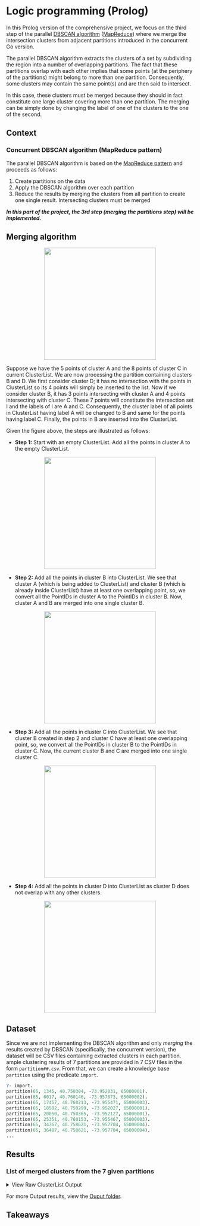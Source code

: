 # Logic programming (Prolog)
In this Prolog version of the comprehensive project, we focus on the third step of the parallel [DBSCAN algorithm](https://en.wikipedia.org/wiki/DBSCAN) ([MapReduce](https://en.wikipedia.org/wiki/MapReduce)) where we merge the intersection clusters from adjacent partitions introduced in the concurrent Go version.

The parallel DBSCAN algorithm extracts the clusters of a set by subdividing the region into a number of overlapping partitions. The fact that these partitions overlap with each other implies that some points (at the periphery of the partitions) might belong to more than one partition. Consequently, some clusters may contain the same point(s) and are then said to intersect.

In this case, these clusters must be merged because they should in fact constitute one large cluster covering more than one partition. The merging can be simply done by changing the label of one of the clusters to the one of the second.

## Context
### Concurrent DBSCAN algorithm (MapReduce pattern)
The parallel DBSCAN algorithm is based on the [MapReduce pattern](https://en.wikipedia.org/wiki/MapReduce) and proceeds as follows:
  1. Create partitions on the data
  2. Apply the DBSCAN algorithm over each partition
  3. Reduce the results by merging the clusters from all partition to create one single result. Intersecting clusters must be merged

***In this part of the project, the 3rd step (merging the partitions step) will be implemented.***

## Merging algorithm

<!-- The description can be illustrated as such: -->
<p align="center">
  <img height="300" src="https://user-images.githubusercontent.com/67518620/160705493-c8d73d4f-8227-4b17-b76a-1dc62ded5db7.png">
</p>

Suppose we have the 5 points of cluster A and the 8 points of cluster C in current ClusterList. We are now processing the partition containing clusters B and D. We first consider cluster D; it has no intersection with the points in ClusterList so its 4 points will simply be inserted to the list. Now if we consider cluster B, it has 3 points intersecting with cluster A and 4 points intersecting with cluster C. These 7 points will constitute the intersection set I and the labels of I are A and C. Consequently, the cluster label of all points in ClusterList having label A will be changed to B and same for the points having label C. Finally, the points in B are inserted into the ClusterList.

Given the figure above, the steps are illustrated as follows:

- **Step 1:** Start with an empty ClusterList. Add all the points in cluster A to the empty ClusterList.
<p align="center">
  <img height="300" src="https://user-images.githubusercontent.com/67518620/160706691-bd3eb780-ac38-4b12-bd24-1ba2bfcaa5ae.png">
</p>

- **Step 2:** Add all the points in cluster B into ClusterList. We see that cluster A (which is being added to ClusterList) and cluster B (which is already inside ClusterList) have at least one overlapping point, so, we convert all the PointIDs in cluster A to the PointIDs in cluster B. Now, cluster A and B are merged into one single cluster B.
<p align="center">
  <img height="300" src="https://user-images.githubusercontent.com/67518620/160706979-19de32a1-4ef8-457b-ab64-3471c5759653.png">
</p>

- **Step 3:** Add all the points in cluster C into ClusterList. We see that cluster B created in step 2 and cluster C have at least one overlapping point, so, we convert all the PointIDs in cluster B to the PointIDs in cluster C. Now, the current cluster B and C are merged into one single cluster C.
<p align="center">
  <img height="300" src="https://user-images.githubusercontent.com/67518620/160708169-9fcaa40d-595f-47ae-9a64-7d59ecbbdadf.png">
</p>

- **Step 4:** Add all the points in cluster D into ClusterList as cluster D does not overlap with any other clusters.
<p align="center">
  <img height="300" src="https://user-images.githubusercontent.com/67518620/160708279-5a3b2f1b-18e3-4c2c-ae7d-98733a5caa6a.png">
</p>


## Dataset
Since we are not implementing the DBSCAN algorithm and only *merging* the results created by DBSCAN (specifically, the concurrent version), the dataset will be CSV files containing extracted clusters in each partition. ample clustering results of 7 partitions are provided in 7 CSV files in the form `partition##.csv`. From that, we can create a knowledge base `partition` using the predicate `import`.

```prolog
?- import.
partition(65, 1345, 40.750304, -73.952031, 65000001).
partition(65, 6017, 40.760146, -73.957873, 65000002).
partition(65, 17457, 40.760213, -73.955471, 65000003).
partition(65, 18582, 40.750299, -73.952027, 65000001).
partition(65, 20050, 40.750365, -73.952127, 65000001).
partition(65, 25351, 40.760153, -73.955467, 65000003).
partition(65, 34767, 40.758621, -73.957704, 65000004).
partition(65, 36487, 40.758621, -73.957704, 65000004).
...
```

## Results
### List of merged clusters from the 7 given partitions
<!-- NOTE: HTML Scroll Box doesn't work in GitHub markdown so <details> and <summary> are used instead. -->

<!-- ===================================  DETAIL SEPARATOR  =================================== -->
<details>
  <summary>
    View Raw ClusterList Output
  </summary>
  
```
[[1345,40.750304,-73.952031,65000001],[6017,40.760146,-73.957873,65000002],[17457,40.760213,-73.955471,65000003],[18582,40.750299,-73.952027,65000001],[20050,40.750365,-73.952127,65000001],[25351,40.760153,-73.955467,65000003],[34767,40.758621,-73.957704,65000004],[36487,40.758621,-73.957704,65000004],[45516,40.760213,-73.955471,65000003],[47568,40.760213,-73.955471,65000003],[54926,40.758621,-73.957704,65000004],[62646,40.758621,-73.957704,65000004],[72026,40.760213,-73.955471,65000003],[81600,40.758623,-73.957706,65000004],[96975,40.760213,-73.955471,65000003],[98703,40.758621,-73.957704,65000004],[106539,40.750301,-73.951998,65000001],[110517,40.758621,-73.957704,65000004],[118199,40.76027,-73.958243,65000002],[120090,40.760213,-73.955471,65000003],[129867,40.760287,-73.958005,65000002],[132229,40.760195,-73.958036,65000002],[136126,40.759916,-73.958131,65000002],[138214,40.758623,-73.957706,65000004],[140763,40.750301,-73.951998,65000001],[146427,40.760243,-73.958027,65000002],[156573,40.760144,-73.958017,65000002],[164407,40.758621,-73.957704,65000004],[166384,40.758623,-73.957706,65000004],[166538,40.758623,-73.957706,65000004],[168525,40.760283,-73.958295,65000002],[173487,40.758623,-73.957706,65000004],[175085,40.760213,-73.955471,65000003],[189425,40.750329,-73.952151,65000001],[190220,40.760213,-73.955471,65000003],[193009,40.758621,-73.957704,65000004],[198847,40.760213,-73.955471,65000003],[201426,40.758621,-73.957704,65000004],[203222,40.758621,-73.957704,65000004],[211127,40.758623,-73.957706,65000004],[218717,40.760213,-73.955471,65000003],[224339,40.758621,-73.957704,65000004],[225855,40.760213,-73.955471,65000003],[228909,40.758621,-73.957704,65000004],[3245,40.74501,-73.949245,74000001],[3868,40.744845,-73.948922,74000001],[5894,40.744709,-73.946638,74000002],[6855,40.744919,-73.948974,74000001],[7030,40.749987,-73.94406,85000003],[8976,40.749987,-73.94406,85000003],[14169,40.744499,-73.948995,74000001],[15101,40.749987,-73.94406,85000003],[22106,40.74501,-73.949245,74000001],[33954,40.749987,-73.94406,85000003],[41303,40.74501,-73.949245,74000001],[42438,40.744647,-73.94681,74000002],[47427,40.744934,-73.948774,74000001],[50871,40.74493,-73.94889,74000001],[51019,40.744392,-73.948919,74000001],[52795,40.749987,-73.94406,85000003],[52913,40.744919,-73.948974,74000001],[53916,40.74502,-73.949245,74000001],[54925,40.745012,-73.949247,74000001],[55749,40.74471,-73.94883,74000001],[56191,40.749987,-73.94406,85000003],[62022,40.745012,-73.949247,74000001],[63398,40.749987,-73.94406,85000003],[63433,40.749987,-73.94406,85000003],[68620,40.744657,-73.946757,74000002],[77581,40.74501,-73.949245,74000001],[79259,40.744617,-73.94679,74000002],[84599,40.749987,-73.94406,85000003],[85661,40.744698,-73.948707,74000001],[85837,40.749987,-73.94406,85000003],[93113,40.74502,-73.949245,74000001],[99056,40.749987,-73.94406,85000003],[126318,40.74501,-73.949245,74000001],[126540,40.750168,-73.944085,85000003],[127428,40.749987,-73.94406,85000003],[128839,40.744617,-73.94679,74000002],[130509,40.749987,-73.94406,85000003],[131084,40.74468,-73.948955,74000001],[138689,40.749987,-73.94406,85000003],[144526,40.749987,-73.94406,85000003],[154470,40.745017,-73.949247,74000001],[164203,40.749987,-73.94406,85000003],[164610,40.745012,-73.949247,74000001],[165869,40.749987,-73.94406,85000003],[167109,40.744914,-73.94898,74000001],[169366,40.749987,-73.94406,85000003],[171917,40.745012,-73.949247,74000001],[172529,40.74501,-73.949245,74000001],[174373,40.744873,-73.948913,74000001],[184217,40.745061,-73.948786,74000001],[187138,40.744617,-73.94679,74000002],[188242,40.74501,-73.949245,74000001],[190356,40.744931,-73.948895,74000001],[191803,40.749987,-73.94406,85000003],[193214,40.74501,-73.949245,74000001],[196925,40.745012,-73.949247,74000001],[199960,40.749987,-73.94406,85000003],[202947,40.74501,-73.949245,74000001],[208234,40.749987,-73.94406,85000003],[211266,40.74502,-73.949245,74000001],[216901,40.745017,-73.949247,74000001],[219151,40.749987,-73.94406,85000003],[220761,40.749987,-73.94406,85000003],[224006,40.74501,-73.949245,74000001],[226877,40.749987,-73.94406,85000003],[230390,40.749987,-73.94406,85000003],[8459,40.7528,-73.950483,75000002],[31217,40.750393,-73.943973,85000003],[65507,40.752872,-73.950578,75000002],[79772,40.752711,-73.950531,75000002],[81778,40.752711,-73.950531,75000002],[81813,40.752531,-73.950412,75000002],[85053,40.752603,-73.950483,75000002],[119072,40.752603,-73.950483,75000002],[137428,40.752711,-73.950531,75000002],[144327,40.752711,-73.950531,75000002],[148011,40.752603,-73.950483,75000002],[156187,40.7528,-73.950483,75000002],[164742,40.7528,-73.950483,75000002],[174074,40.752711,-73.950531,75000002],[183447,40.752782,-73.950507,75000002],[186348,40.752711,-73.950531,75000002],[193756,40.752711,-73.950531,75000002],[15689,40.770193,-73.951154,76000001],[19607,40.770132,-73.951132,76000001],[19836,40.769738,-73.950683,76000001],[30997,40.769752,-73.951255,76000001],[33025,40.769979,-73.951293,76000001],[34887,40.769672,-73.950902,76000001],[39383,40.769594,-73.950861,76000001],[41652,40.769777,-73.950802,76000001],[47002,40.768872,-73.949765,76000002],[48864,40.76994,-73.950783,76000001],[55304,40.770248,-73.951275,76000001],[57133,40.769743,-73.950818,76000001],[58828,40.76398,-73.947577,76000004],[61559,40.768513,-73.949755,76000002],[66652,40.769501,-73.950909,76000001],[72371,40.768623,-73.949802,76000002],[74829,40.769528,-73.950827,76000001],[83314,40.767781,-73.949848,76000003],[87023,40.770149,-73.951269,76000001],[89864,40.770128,-73.9513,76000001],[91731,40.768828,-73.95007,76000002],[96095,40.767781,-73.949848,76000003],[100332,40.769641,-73.950809,76000001],[100771,40.76998,-73.951072,76000001],[106900,40.763972,-73.947502,76000004],[115914,40.769722,-73.950886,76000001],[116721,40.770279,-73.951199,76000001],[126088,40.769999,-73.951297,76000001],[134210,40.76994,-73.951277,76000001],[136493,40.77027,-73.9513,76000001],[137809,40.770157,-73.951283,76000001],[151260,40.768818,-73.950283,76000002],[159288,40.769972,-73.950673,76000001],[164215,40.769923,-73.950558,76000001],[166041,40.764107,-73.947575,76000004],[168512,40.769693,-73.950817,76000001],[169527,40.770132,-73.951132,76000001],[174919,40.770051,-73.951266,76000001],[176562,40.768468,-73.949447,76000002],[176760,40.770287,-73.951253,76000001],[177029,40.769732,-73.951202,76000001],[177712,40.768665,-73.949928,76000002],[177746,40.767703,-73.949894,76000003],[180258,40.768584,-73.949936,76000002],[184745,40.767781,-73.949848,76000003],[186953,40.768716,-73.949579,76000002],[188604,40.768502,-73.949802,76000002],[188678,40.770022,-73.951145,76000001],[201813,40.769858,-73.950787,76000001],[202540,40.764083,-73.947688,76000004],[202825,40.769745,-73.950935,76000001],[208551,40.767781,-73.949848,76000003],[210556,40.76863,-73.949765,76000002],[211135,40.77001,-73.951228,76000001],[213731,40.76428,-73.947617,76000004],[213748,40.769902,-73.951055,76000001],[217727,40.768427,-73.949547,76000002],[223021,40.769633,-73.950835,76000001],[226638,40.768735,-73.950092,76000002],[230722,40.769762,-73.950962,76000001],[20430,40.745162,-73.937342,84000003],[35805,40.749365,-73.94245,84000002],[65368,40.749365,-73.94245,84000002],[78338,40.745107,-73.937064,84000003],[83303,40.74513,-73.937215,84000003],[88067,40.749365,-73.94245,84000002],[102333,40.749657,-73.943125,84000004],[105666,40.745173,-73.936955,84000003],[137529,40.745042,-73.937038,84000003],[141580,40.749365,-73.94245,84000002],[142731,40.74957,-73.94288,84000004],[151622,40.749659,-73.943122,84000004],[159057,40.74513,-73.937402,84000003],[165627,40.749874,-73.943283,84000004],[173043,40.749659,-73.943122,84000004],[182196,40.749659,-73.943122,84000004],[183328,40.749365,-73.94245,84000002],[194038,40.749655,-73.943127,84000004],[203657,40.749853,-73.943472,84000004],[210436,40.749365,-73.94245,84000002],[224032,40.749657,-73.943125,84000004],[1311,40.75219,-73.938681,85000004],[3914,40.751392,-73.93988,85000001],[4993,40.751289,-73.940023,85000001],[5258,40.75418,-73.94214,85000002],[6314,40.751998,-73.93927,85000004],[7382,40.75411,-73.942377,85000002],[10188,40.750253,-73.938827,85000007],[14746,40.751418,-73.939917,85000001],[21758,40.750815,-73.940268,85000001],[24309,40.752429,-73.939027,85000004],[29394,40.758232,-73.937337,85000005],[31262,40.752862,-73.938563,85000004],[31340,40.758125,-73.937518,85000005],[34861,40.75261,-73.938698,85000004],[35259,40.750815,-73.940268,85000001],[35578,40.759826,-73.936991,86000001],[41710,40.75818,-73.937482,85000005],[41800,40.754008,-73.942542,85000002],[41911,40.750815,-73.940268,85000001],[42085,40.758183,-73.93758,85000005],[59542,40.758262,-73.937372,85000005],[59775,40.750815,-73.940268,85000001],[59837,40.758217,-73.937862,85000005],[63252,40.758128,-73.93753,85000005],[64641,40.752299,-73.938958,85000004],[64848,40.750815,-73.940268,85000001],[67875,40.758275,-73.937403,85000005],[68095,40.758148,-73.937478,85000005],[69715,40.751292,-73.940075,85000001],[71224,40.754122,-73.942244,85000002],[73531,40.754206,-73.942156,85000002],[74225,40.758112,-73.937528,85000005],[74834,40.759792,-73.936975,86000001],[75128,40.75261,-73.938698,85000004],[78159,40.750524,-73.93934,85000007],[80216,40.753975,-73.942527,85000002],[81135,40.751034,-73.940187,85000001],[82042,40.757922,-73.937453,85000005],[82499,40.751006,-73.940131,85000001],[83222,40.759875,-73.936926,86000001],[86994,40.754179,-73.942183,85000002],[91014,40.75816,-73.937568,85000005],[91835,40.752426,-73.93885,85000004],[93894,40.750909,-73.940572,85000001],[95883,40.754038,-73.942287,85000002],[96435,40.758235,-73.937485,85000005],[97234,40.758457,-73.93744,85000005],[98692,40.751313,-73.939944,85000001],[99541,40.754202,-73.942373,85000002],[100342,40.754235,-73.942097,85000002],[103572,40.758208,-73.9375,85000005],[107783,40.751278,-73.93992,85000001],[109869,40.754007,-73.942328,85000002],[110386,40.750535,-73.939829,85000007],[111927,40.754107,-73.94227,85000002],[112764,40.759808,-73.936956,86000001],[113022,40.750815,-73.940268,85000001],[113613,40.75261,-73.938698,85000004],[114302,40.750477,-73.939508,85000007],[118163,40.751108,-73.940117,85000001],[118428,40.759786,-73.936848,86000001],[118544,40.758168,-73.937817,85000005],[119657,40.758147,-73.93753,85000005],[119710,40.75109,-73.94023,85000001],[123723,40.750618,-73.939878,85000007],[124592,40.750815,-73.940268,85000001],[126602,40.758085,-73.937543,85000005],[126793,40.7582,-73.937397,85000005],[127842,40.754054,-73.942389,85000002],[130947,40.754128,-73.942364,85000002],[134345,40.750524,-73.939636,85000007],[137585,40.753972,-73.942498,85000002],[138202,40.752456,-73.938881,85000004],[139707,40.7512,-73.94025,85000001],[141789,40.750438,-73.939462,85000007],[145368,40.758217,-73.93737,85000005],[150071,40.750044,-73.939373,85000007],[150753,40.754107,-73.942114,85000002],[151434,40.75811,-73.9375,85000005],[151992,40.751126,-73.940126,85000001],[152243,40.751005,-73.940383,85000001],[154308,40.751327,-73.940025,85000001],[154544,40.754105,-73.942358,85000002],[155668,40.753968,-73.94263,85000002],[155865,40.759827,-73.93685,86000001],[157914,40.75447,-73.942128,85000002],[158887,40.751101,-73.940361,85000001],[161410,40.750265,-73.939017,85000007],[166805,40.758198,-73.93785,85000005],[168971,40.750558,-73.939422,85000007],[169530,40.758313,-73.937827,85000005],[171701,40.759658,-73.93683,86000001],[174534,40.758205,-73.937333,85000005],[178245,40.752348,-73.939025,85000004],[178807,40.750426,-73.939389,85000007],[180935,40.750403,-73.939198,85000007],[184521,40.758105,-73.937517,85000005],[188766,40.758067,-73.937582,85000005],[195394,40.750815,-73.940268,85000001],[195601,40.752176,-73.939186,85000004],[200967,40.750193,-73.938922,85000007],[204338,40.750293,-73.939216,85000007],[206190,40.75816,-73.937618,85000005],[207066,40.750542,-73.939373,85000007],[209858,40.758585,-73.937908,85000005],[216349,40.752128,-73.939288,85000004],[216757,40.750815,-73.940268,85000001],[218126,40.75261,-73.938698,85000004],[222167,40.75115,-73.940221,85000001],[225478,40.75827,-73.937582,85000005],[225771,40.750815,-73.940268,85000001],[226759,40.758233,-73.937435,85000005],[227778,40.7542,-73.942152,85000002],[230370,40.750815,-73.940268,85000001]]
```
</details>
<!-- ===================================  DETAIL SEPARATOR  =================================== -->

For more Output results, view the [Ouput folder](Output_Merged_Clusters_Results).

## Takeaways

